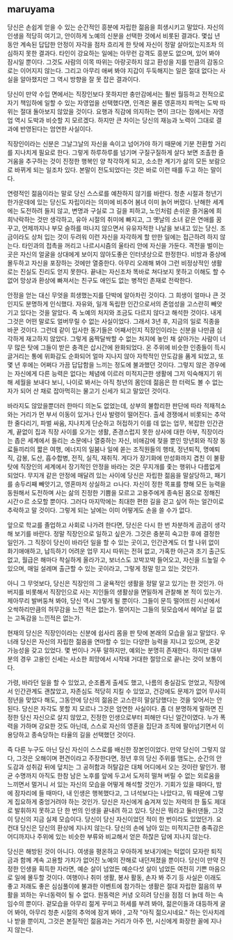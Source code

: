 maruyama
---

당신은 손쉽게 얻을 수 있는 순간적인 흥분에 자립한 젊음을 희생시키고 말았다.
자신의 인생을 적당히 여기고, 안이하게 노예의 신분을 선택한 것에서 비롯된 결과다.
몇십 년 동안 계속된 답답한 안정이 자각을 점차 흐리게 한 탓에 자신이 정말 살아있는지조차 의심하지 못한 결과다.
타인이 강요하는 일에는 아무런 감격도 흥분도 없으며, 있어 봐야 잠시일 뿐이다.
그것도 사람의 이목 따위는 아랑곳하지 않고 환성을 지를 만큼의 감동으로는 이어지지 않는다.
그리고 아무리 애써 봐야 지갑이 두둑해지는 일은 절대 없다는 사실을 알아챘지만 그 역시 방향을 잘 못 잡은 결과이다.

당신이 만약 수입 면에서는 직장인보다 못하지만 충만감에서는 훨씬 월등하고 전적으로 자기 책임하에 일할 수 있는 자영업을 선택했다면, 인격은 물론 영혼까지 파먹는 도박 따위는 절대 돌아보지 않았을 것이다.
요행과 직감에 의지하는 면이 크다는 점에서는 자영업 역시 도박과 비슷할 지 모르겠다.
하지만 큰 차이는 당신의 재능과 노력이 그대로 결과에 반영된다는 엄연한 사실이다.

직장인이라는 신분은 그날그날의 자신을 속이고 넘어가야 하기 때문에 기분 전환할 거리를 지나치게 필요로 한다.
그렇게 하루하루를 넘기며 구질구질하게 살다 보면 조촐한 즐거움을 추구하는 것이 진정한 행복인 양 착각하게 되고, 소소한 계기가 삶의 모든 보람으로 바뀌게 되는 일조차 있다. 
본말이 전도되었다는 것은 바로 이런 때를 두고 하는 말이다.


연령적인 젊음이라는 말로 당신 스스로를 예찬하지 않기를 바란다.
청춘 시절과 청년기 한가운데에 있는 당신도 자립이라는 의미에 비추어 봄녀 이미 늙어 버렸다. 
난해한 세계에는 도전하려 들지 않고, 변명과 구실로 그 길을 피하고, 노인처럼 손쉬운 즐거움에 희희낙락하는 것만 생각하고, 유아 시절의 취미에 빠지고, 그 옛날의 소녀 같은 연애를 꿈꾸고, 언제까지나 부모 슬하를 떠나지 않으면서 유유자적한 나날을 보내고 있는 당신.
조금이라도 상처 입는 것이 두려워 이런 자신을 자각하게 할 만한 일에는 접근하려 하지 않는다.
타인과의 접촉을 꺼리고 나르시시즘의 울타리 안에 자신을 가둔다.
격전을 벌이는 곳은 자신의 얼굴을 상대에게 보이지 않아도좋은 인터넷상으로 한정한다.
비방과 중상에 몰두하고 자신을 포장하는 것에만 열중한다. 
아무리 오래해 봐야 그런 비정상적인 생활로는 진실도 진리도 얻지 못한다.
끝내는 자신조차 똑바로 쳐다보지 못하고 이해도 할 수 없어 망상과 환상에 빠져서는 친구도 애인도 없는 병적인 존재로 전락한다.

안정을 얻는 대신 무엇을 희생했는지를 단박에 알아차린 것이다. 
그 희생이 얼마나 큰 것인지도 분명하게 인식했다.
자유와, 일개 독립한 인간으로서의 존엄성을 고스란히 빼앗기고 있다는 것을 알았다.
즉 노예의 처지와 조금도 다르지 않다고 해석한 것이다.
내게 그것은 어떤 말로도 얼버무릴 수 없는 사실이었다.
그래서 3년 후, 지금의 일로 직종을 바꾼 것이다.
그런데 같이 입사한 동기들은 어째서인지 직장인이라는 신분을 나만큼 심각하게 재고하지 않았다.
그렇게 옴짝달싹할 수 없는 처지에 놓인 채 살아가는 사람이 너무 많은 탓에 그들이 받은 충격은 삽시간에 완화되었다.
온 주위에 비슷한 인종들이 득시글거리는 통에 위화감도 순화되어 얼마 지나지 않아 자학적인 안도감을 품게 되었고, 또 몇 년 후에는 어쩌다 가끔 답답함을 느끼는 정도에 불과했던 것이다.
그렇지 않은 경우에는 자신에게 다른 능력은 없다는 체념에 이르러 미적지근한 생활에  그저 익숙해지기 위해 세월을 보내다 보니, 나이로 봐서는 아직 청년의 몸인데 젊음은 한 터럭도 볼 수 없는 자가 되어 산 채로 잡아먹히는 물고기 신세가 되고 말았던 것이다.

바라지도 않았을뿐더러 한마디 의논도 없었는데, 상부의 불합리한 판단에 따라 적재적소와는 거리가 먼 부서 이동이 있거나 인사 발령이 떨어진다.
출세 경쟁에서 비롯되는 추악한 줄다리기, 파벌 싸움, 지나치게 단순하고 허접하기 이를 데 없는 업무, 복잡한 인간관계, 끝없이 집과 직장 사이를 오가는 생활, 존경스럽지 못한 상사에 대한 아부, 직장이라는 좁은 세계에서 들리는 소문에나 열중하는 자신, 비애감에 젖을 뿐인 망년회와 직장 동료들끼리의 짧은 여행, 에너지의 일붐나 일에 쏟는 조직원들의 행태, 정년퇴직, 명예퇴직, 감봉, 도산, 흡수합병, 전직, 실직, 재취직.
게다가 장기화에 만성화까지 겹친 이 불황 탓에 직장인의 세계에서 장기적인 안정을 바라는 것은 무지개를 좇는 행위나 다름없게 되었다.
무지개 같은 안정에 매달려 있는 사이에 당신은 자립한 젊음을 말살당하고, 패기를 송두리째 빼앗기고, 영혼마저 상실하고 ㅁ나다.
자신이 정한 목표를 향해 모든 능력을 동원해서 도전하며 사는 삶의 진정한 기쁨을 모르고 고용주에게 종속된 몸으로 정해진 시간ㅇ르 소모할 뿐이다.
그러다 마지막에는 최대한 편한 길을 걷고 싶어 하는 얼간이로 추락하고 말 것이다.
그렇게 되는 날에는 이미 어떻게도 손을 쓸 수가 없다.


앞으로 학교를 졸업하고 사회로 나가려 한다면, 당신은 다시 한 번 차분하게 곰곰이 생각해 보기를 바란다.
정말 직장인으로 일하고 싶은가.
그것은 충분히 숙고한 후에 결정한 일인가.
그 직장이 당신이 바라던 일을 할 수 있는 곳이고, 인간관계도 더 할 나위 없이 화기애애하고, 납득하기 어려운 업무 지시 따위는 전혀 없고, 가혹한 야근과 조기 출근도 없고, 월급은 해마다 착실하게 올라가고, 보너스도 꼬박꼬박 들어오고, 자신을 드높일 수 있으며, 매일 설레며 출근할 수 있는 곳이라고, 그렇게 정말 믿고 있는 것인가.

아니 그 무엇보다, 당신은 직장인의 그 굴욕적인 생활을 정말 알고 있기는 한 것인가. 아버지를 비롯해서 직장인으로 사는 지인들의 생활상을 면밀하게 관찰해 본 적이 있는가. 제아무리 발버둥쳐 봐야, 당신 역시 그렇게 될 뿐이다.
그들이 문득 떨어뜨린 시선에서 오싹하리만큼의 허무감을 느낀 적은 없는가.
멀어지는 그들의 뒷모습에서 헤어날 길 없는 고독감을 느낀적은 없는가.


현재의 당신은 직장인이라는 신분에 쉽사리 몸을 판 탓에 본래의 모습을 잃고 말았다. 우너래 당신은 자신의 자립한 젊음을 연마할 수 있는 다양한 능력을 지니고 있으며, 온갖 가능성을 갖고 있었다.
몇 번이나 거푸 말하지만, 예외는 분명히 존재한다.
하지만 대부분의 경우 고용인 신세는 사소한 희망에서 시작돼 거대한 절망으로 끝나는 것이 보통이다.

가령, 바라던 일을 할 수 있었고, 순조롭게 출세도 했고, 나름의 충실감도 얻었고, 직장에서 인간관계도 괜찮았고, 자존심도 적당히 지킬 수 있었고, 건강에도 문제가 없어 무사히 정년을 맞았다 해도, 그동안에 당신의 젊음은 고스란히 말살당했다는 것을 잊어서는 안 된다.
당신은 자각도 못할 지 모르나 그것은 엄연한 사실이다.
좀 더 분명하게 말하면 진정한 당신 자신으로 살지 않았고, 진정한 인생으로부터 피해만 다닌 얼간이였다.
누가 폭력을 가하며 강요한 것도 아닌데, 스스로 자신의 영혼을 집단과 조직에 팔아넘기면서 이용당하고 종속당하는 타율의 길을 선택했던 것이다.

즉 다른 누구도 아닌 당신 자신이 스스로를 배신한 장본인이었다.
만약 당신이 그렇지 않다, 그것은 오해이며 편견이라고 주장한다면, 정년 후의 당신 주위를 맴도는, 순간의 안도감과 성취감 뒤에 덮치는 그 공허함과 허탈감은 대체 어디에서 오는 것이란 말인가.
평균 수명까지 아직도 한참 남은 노후를 앞에 두고서 도저히 떨쳐 버릴 수 없는 외로움을 느끼면서 멀거니 서 있는 자신의 모습을 어떻게 해석할 것인가.
기회가 있을 때마다, 밤에 잠자리에 들 때마다, 내 인생은 행복했다고, 그 녀석보다는 나았다고, 뭐 때문에 그렇게 집요하게 중엉거려야 하는 것인가.
당신은 자신에게 숨겨져 있는 저력의 한 톨도 제대로 발휘하지 못하고 단 한 번의 인생을 끝내려 하고 있다.
당신은 뭐라고 둘러댄들, 그것이 당신의 지금 실제 모습이다.
당신이 당신 자신이었던 적이 한 번이라도 있었던가.
요컨대 당신은 당신의 환상에 지나지 않는다.
당신의 손에 남아 있는 미적지근한 충족감은 어디까지나 주위에 있는 비슷한 부류와 비교해서 얻은 하찮은 답에 지나지 않는다.

당신은 해방된 것이 아니다.
여생을 평온하고 우아하게 보내기에는 턱없이 모자란 퇴직금과 함께 계속 고용할 가치가 없어진 노예의 잔해로 내던져졌을 뿐이다.
당신이 만약 진정한 인생을 획득한 자라면, 예순 살이 넘었든 예순다섯 살이 넘었든 여전히 기쁜 마음으로 일에 몰두할 것이다.
여행이나 취미 생활, 봉사 활동, 손자 봐 주기 등 사실은 이래도 좋고 저래도 좋은 심심풀이에 불과한 이벤트에 참가하는 생활은 절대 자립한 젊음의 부활을 꾀하는 우너동력이 될 수 없다.
원동력은 커녕 오히려 당신을 점점 더 늙데 하는 속임수의 뿐이다.
겉모습을 아무리 젊게 꾸미고 허세를 부려 봐야, 젊은이들과 대등하게 굴어 봐야, 아무리 청춘 시절의 추억에 잠겨 봐야 , 고작 "아직 젊으시네요." 하는 인사치레나 받을 뿐이지, 그것은 본질적인 젊음과는 거리가 아주 먼, 시신에게 화장한 꼴에 지나지 않는다.
